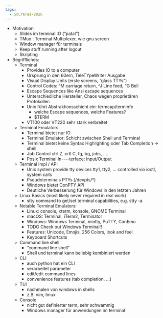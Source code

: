 ```yaml
---
tags:
  - SoCraTes-2020
---
```


- Motivation
    - Slides im terminal :O (“patat”)
    - TMux : Terminal Multiplexer, wie gnu screen
    - Window manager für terminals
    - Keep stuff running after logout
    - Skripting
- Begriffliches:
    - Terminal
        - Provides IO to a computer
        - Ursprung in den 60ern, TeleTYpeWriter Ausgabe
        - Visual Display Units (erste screens, “glass TTYs”)
        - Control Codes: ^M carriage return, ^J Line feed, ^G Bell
        - Escape Sequences like Ansi escape sequences
        - Unterschiedliche Hersteller, Chaos wegen proprietären Protokollen
        - Unix führt Abstraktionsschicht ein: termcap/terminfo
            - welche Escape sequences, welche Features?
            - $TERM
        - VT100 oder VT220 sehr stark verbreitet
    - Terminal Emulators
        - Terminal bietet nur IO
        - Terminal Emulator: Schicht zwischen Shell und Terminal
        - Terminal bietet keine Syntax Highlighting oder Tab Completion -> shell
        - Job Control ctrl Z, crtl C, fg, bg, jobs, ….
        - Posix Terminal In----terface: Input/Output
    - Terminal Impl / API
        - Unix system provide tty devices tty1, tty2, … controlled vio ioctl, system calls
        - Pseudoterminals PTYs (/devpts/*)
        - Windows bietet ConPTY API
        - Deutliche Verbesserung für Windows in den letzten Jahren
    - Linux Basics (most likely never required in real work)
        - stty command to get/set terminal capabilities, e.g. stty -a
    - Notable Terminal Emulators:
        - Linux: console, xterm, konsole, GNOME Terminal
        - macOS: Terminal, iTerm2, Terminator
        - Windows: Windows Terminal, mintty, PuTTY, ConEmu
        - TODO Check out Windows Terminal!!
        - Features: Unicode, Emojis, 256 Colors, look and feel
        - Keyboard Shortcuts
    - Command line shell
        - “command line shell”
        - Shell und terminal kann beliebig kombiniert werden
    - CLI
        - auch python hat ein CLI
        - verarbeitet parameter
        - edit/edit command lines
        - convenience features (tab completion, …)
    - TUI
        - nachmalen von windows in shells
        - z.B. vim, tmux
    - Console
        - nicht gut definierter term, sehr schwammig
        - Windows manager für anwendungen im terminal